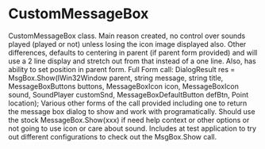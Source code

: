 # CustomMessageBox
CustomMessageBox class.  Main reason created, no control over sounds played (played or not) unless losing
the icon image displayed also.  Other differences, defaults to centering in parent (if parent form
provided) and will use a 2 line display and stretch out from that instead of a one line.  Also,
has ability to set position in parent form.
Full Form call:
DialogResult res = MsgBox.Show(IWin32Window parent, string message, string title,
    MessageBoxButtons buttons, MessageBoxIcon icon, MessageBoxIcon sound, SoundPlayer customSnd,
    MessageBoxDefaultButton defBtn, Point location);
Various other forms of the call provided including one to return the message box dialog to
show and work with programatically.
Should use the stock MessageBox.Show(xxx) if need help context or other options or
not going to use icon or care about sound.
Includes at test application to try out different configurations to check out the MsgBox.Show call.
